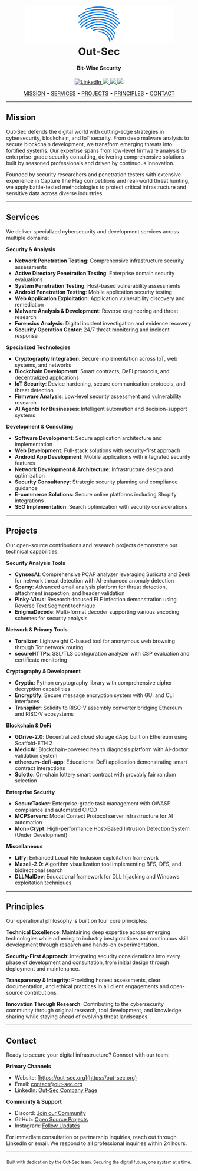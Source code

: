 <h1 align="center">
  <br>
  <a href="https://out-sec.org"><img src="./assets/logo.png" alt="Out-Sec" width="400"></a>
  <br>
  Out-Sec
  <br>
</h1>

<h4 align="center">Bit-Wise Security</h4>

<p align="center">
  <a href="https://linkedin.com/company/outsecure">
    <img src="https://img.shields.io/badge/LinkedIn-Connect-blue?style=flat&logo=linkedin"
         alt="LinkedIn">
  </a>
  <a href="https://discord.gg/9uWGeatRBd">
    <img src="https://img.shields.io/discord/9uWGeatRBd?label=Discord&logo=discord&color=7289DA">
  </a>
  <a href="https://github.com/out-sec">
    <img src="https://img.shields.io/badge/GitHub-Follow-black?style=flat&logo=github">
  </a>
  <a href="https://instagram.com/out_secure._">
    <img src="https://img.shields.io/badge/Instagram-Follow-E4405F?style=flat&logo=instagram">
  </a>
</p>

<p align="center">
  <a href="#mission">MISSION</a> •
  <a href="#services">SERVICES</a> •
  <a href="#projects">PROJECTS</a> •
  <a href="#principles">PRINCIPLES</a> •
  <a href="#contact">CONTACT</a>
</p>

---

## Mission

Out-Sec defends the digital world with cutting-edge strategies in cybersecurity, blockchain, and IoT security. From deep malware analysis to secure blockchain development, we transform emerging threats into fortified systems. Our expertise spans from low-level firmware analysis to enterprise-grade security consulting, delivering comprehensive solutions built by seasoned professionals and driven by continuous innovation.

Founded by security researchers and penetration testers with extensive experience in Capture The Flag competitions and real-world threat hunting, we apply battle-tested methodologies to protect critical infrastructure and sensitive data across diverse industries.

---

## Services

We deliver specialized cybersecurity and development services across multiple domains:

**Security & Analysis**
- **Network Penetration Testing**: Comprehensive infrastructure security assessments
- **Active Directory Penetration Testing**: Enterprise domain security evaluations  
- **System Penetration Testing**: Host-based vulnerability assessments
- **Android Penetration Testing**: Mobile application security testing
- **Web Application Exploitation**: Application vulnerability discovery and remediation
- **Malware Analysis & Development**: Reverse engineering and threat research
- **Forensics Analysis**: Digital incident investigation and evidence recovery
- **Security Operation Center**: 24/7 threat monitoring and incident response

**Specialized Technologies**
- **Cryptography Integration**: Secure implementation across IoT, web systems, and networks
- **Blockchain Development**: Smart contracts, DeFi protocols, and decentralized applications
- **IoT Security**: Device hardening, secure communication protocols, and threat detection
- **Firmware Analysis**: Low-level security assessment and vulnerability research
- **AI Agents for Businesses**: Intelligent automation and decision-support systems

**Development & Consulting**
- **Software Development**: Secure application architecture and implementation
- **Web Development**: Full-stack solutions with security-first approach
- **Android App Development**: Mobile applications with integrated security features
- **Network Development & Architecture**: Infrastructure design and optimization
- **Security Consultancy**: Strategic security planning and compliance guidance
- **E-commerce Solutions**: Secure online platforms including Shopify integrations
- **SEO Implementation**: Search optimization with security considerations

---

## Projects

Our open-source contributions and research projects demonstrate our technical capabilities:

**Security Analysis Tools**
- **CynsesAI**: Comprehensive PCAP analyzer leveraging Suricata and Zeek for network threat detection with AI-enhanced anomaly detection
- **Spamy**: Advanced email analysis platform for threat detection, attachment inspection, and header validation
- **Pinky-Virus**: Research-focused ELF infection demonstration using Reverse Text Segment technique
- **EnigmaDecode**: Multi-format decoder supporting various encoding schemes for security analysis

**Network & Privacy Tools**
- **Toralizer**: Lightweight C-based tool for anonymous web browsing through Tor network routing
- **secureHTTPs**: SSL/TLS configuration analyzer with CSP evaluation and certificate monitoring

**Cryptography & Development**
- **Cryptix**: Python cryptography library with comprehensive cipher decryption capabilities
- **Encryptify**: Secure message encryption system with GUI and CLI interfaces
- **Transpiler**: Solidity to RISC-V assembly converter bridging Ethereum and RISC-V ecosystems

**Blockchain & DeFi**
- **GDrive-2.0**: Decentralized cloud storage dApp built on Ethereum using Scaffold-ETH 2
- **MedicAI**: Blockchain-powered health diagnosis platform with AI-doctor validation system
- **ethereum-defi-app**: Educational DeFi application demonstrating smart contract interactions
- **Solotto**: On-chain lottery smart contract with provably fair random selection

**Enterprise Security**
- **SecureTasker**: Enterprise-grade task management with OWASP compliance and automated CI/CD
- **MCPServers**: Model Context Protocol server infrastructure for AI automation
- **Moni-Crypt**: High-performance Host-Based Intrusion Detection System (Under Development)

**Miscellaneous**
- **Liffy**: Enhanced Local File Inclusion exploitation framework
- **Mazeli-2.0**: Algorithm visualization tool implementing BFS, DFS, and bidirectional search
- **DLLMalDev**: Educational framework for DLL hijacking and Windows exploitation techniques

---

## Principles

Our operational philosophy is built on four core principles:

**Technical Excellence**: Maintaining deep expertise across emerging technologies while adhering to industry best practices and continuous skill development through research and hands-on experimentation.

**Security-First Approach**: Integrating security considerations into every phase of development and consultation, from initial design through deployment and maintenance.

**Transparency & Integrity**: Providing honest assessments, clear documentation, and ethical practices in all client engagements and open-source contributions.

**Innovation Through Research**: Contributing to the cybersecurity community through original research, tool development, and knowledge sharing while staying ahead of evolving threat landscapes.

---

## Contact

Ready to secure your digital infrastructure? Connect with our team:

**Primary Channels**
- Website: [https://out-sec.org](https://out-sec.org)
- Email: [contact@out-sec.org](mailto:contact@out-sec.org)
- LinkedIn: [Out-Sec Company Page](https://linkedin.com/company/outsecure)

**Community & Support**
- Discord: [Join our Community](https://discord.gg/9uWGeatRBd)
- GitHub: [Open Source Projects](https://github.com/out-sec)
- Instagram: [Follow Updates](https://instagram.com/out_secure._)

For immediate consultation or partnership inquiries, reach out through LinkedIn or email. We respond to all professional inquiries within 24 hours.

---

<p align="center">
  <sub>Built with dedication by the Out-Sec team. Securing the digital future, one system at a time.</sub>
</p>